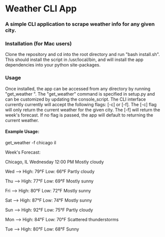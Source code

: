 # Weather CLI App
### A simple CLI application to scrape weather info for any given city. 

### Installation (for Mac users) 
Clone the repository and cd into the root directory and run "bash install.sh". This should install the script in /usr/local/bin, and will install the app dependencies into your python site-packages.

### Usage
Once installed, the app can be accessed from any directory by running "get_weather <city> <state>". The "get_weather" command is specified in setup.py and can be customized by updating the console_script. The CLI interface currently currently will accept the following flags: [-c] or [-f]. The [-c] flag will only return the current weather for the given city. The [-f] will return the week's forecast. If no flag is passed, the app will default to returning the current weather.

#### Example Usage:

get_weather -f chicago il

Week's Forecast:


Chicago, IL
Wednesday 12:00 PM
Mostly cloudy


Wed --> High: 79°F Low: 66°F   Partly cloudy

Thu --> High: 77°F Low: 69°F   Mostly sunny

Fri --> High: 80°F Low: 72°F   Mostly sunny

Sat --> High: 87°F Low: 74°F   Mostly sunny

Sun --> High: 92°F Low: 75°F   Partly cloudy

Mon --> High: 84°F Low: 70°F   Scattered thunderstorms

Tue --> High: 80°F Low: 68°F   Sunny
